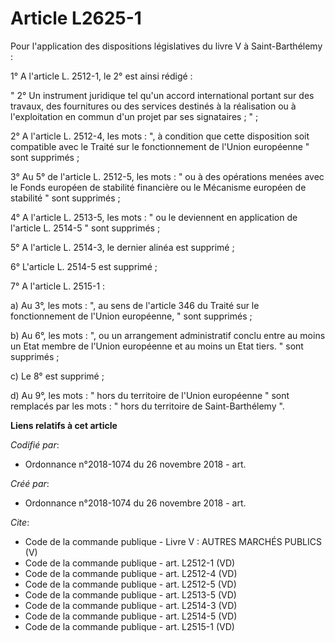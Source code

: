 # Article L2625-1

Pour l'application des dispositions législatives du livre V à Saint-Barthélemy : 

1° A l'article L. 2512-1, le 2° est ainsi rédigé : 

" 2° Un instrument juridique tel qu'un accord international portant sur des travaux, des fournitures ou des services destinés
à la réalisation ou à l'exploitation en commun d'un projet par ses signataires ; " ; 

2° A l'article L. 2512-4, les mots : ", à condition que cette disposition soit compatible avec le Traité sur le
fonctionnement de l'Union européenne " sont supprimés ; 

3° Au 5° de l'article L. 2512-5, les mots : " ou à des opérations menées avec le Fonds européen de stabilité financière ou le
Mécanisme européen de stabilité " sont supprimés ; 

4° A l'article L. 2513-5, les mots : " ou le deviennent en application de l'article L. 2514-5 " sont supprimés ; 

5° A l'article L. 2514-3, le dernier alinéa est supprimé ; 

6° L'article L. 2514-5 est supprimé ; 

7° A l'article L. 2515-1 : 

a) Au 3°, les mots : ", au sens de l'article 346 du Traité sur le fonctionnement de l'Union européenne, " sont supprimés ; 

b) Au 6°, les mots : ", ou un arrangement administratif conclu entre au moins un Etat membre de l'Union européenne et au
moins un Etat tiers. " sont supprimés ; 

c) Le 8° est supprimé ; 

d) Au 9°, les mots : " hors du territoire de l'Union européenne " sont remplacés par les mots : " hors du territoire de
Saint-Barthélemy ".

**Liens relatifs à cet article**

_Codifié par_:

  - Ordonnance n°2018-1074 du 26 novembre 2018 - art.

_Créé par_:

  - Ordonnance n°2018-1074 du 26 novembre 2018 - art.

_Cite_:

  - Code de la commande publique -  Livre V : AUTRES MARCHÉS PUBLICS (V)
  - Code de la commande publique - art. L2512-1 (VD)
  - Code de la commande publique - art. L2512-4 (VD)
  - Code de la commande publique - art. L2512-5 (VD)
  - Code de la commande publique - art. L2513-5 (VD)
  - Code de la commande publique - art. L2514-3 (VD)
  - Code de la commande publique - art. L2514-5 (VD)
  - Code de la commande publique - art. L2515-1 (VD)
